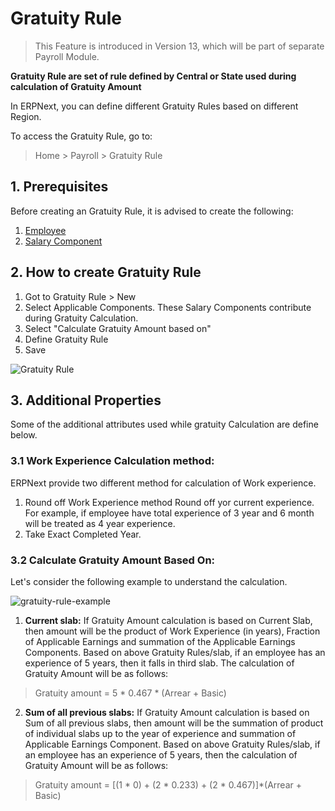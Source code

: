 <!-- add-breadcrumbs -->
# Gratuity Rule

> This Feature is introduced in Version 13, which will be part of separate Payroll Module.

**Gratuity Rule are set of rule defined by Central or State used during calculation of Gratuity Amount**

In ERPNext, you can define different Gratuity Rules based on different Region.

To access the Gratuity Rule, go to:

> Home > Payroll > Gratuity Rule

## 1. Prerequisites

Before creating an Gratuity Rule, it is advised to create the following:

1. [Employee](/docs/user/manual/en/human-resources/employee)
1. [Salary Component](/docs/user/manual/en/human-resources/salary-component)

## 2. How to create Gratuity Rule

1. Got to Gratuity Rule > New
1. Select Applicable Components. These Salary Components contribute during Gratuity Calculation.
1. Select "Calculate Gratuity Amount based on"
1. Define Gratuity Rule
1. Save

<img class="screenshot" alt="Gratuity Rule" src="{{docs_base_url}}/v12/assets/img/human-resources/gratuity-rule.png">

## 3. Additional Properties

Some of the additional attributes used while gratuity Calculation are define below.

### 3.1 Work Experience Calculation method:
ERPNext provide two different method for calculation of Work experience.

1. Round off Work Experience method Round off yor current experience. For example, if employee have total experience of 3 year and 6 month will be treated as 4 year experience.
1. Take Exact Completed Year.


### 3.2 Calculate Gratuity Amount Based On:

Let's consider the following example to understand the calculation.

<img class="screenshot" alt="gratuity-rule-example" src="{{docs_base_url}}/v12/assets/img/human-resources/gratuity-rule-example.png">

1. **Current slab:** If Gratuity Amount calculation is based on Current Slab, then amount will be the product of Work Experience (in years), Fraction of Applicable Earnings and summation of the Applicable Earnings Components. Based on above Gratuity Rules/slab, if an employee has an experience of 5 years, then it falls in third slab. The calculation of Gratuity Amount will be as follows:

> Gratuity amount = 5 * 0.467 * (Arrear + Basic)

2. **Sum of all previous slabs:**  If Gratuity Amount calculation is based on Sum of all previous slabs, then amount will be the summation of product of individual slabs up to the year of experience and summation of Applicable Earnings Component. Based on above Gratuity Rules/slab, if an employee has an experience of 5 years, then the calculation of Gratuity Amount will be as follows:


> Gratuity amount = [(1 * 0) + (2 * 0.233) + (2 * 0.467)]*(Arrear + Basic)


